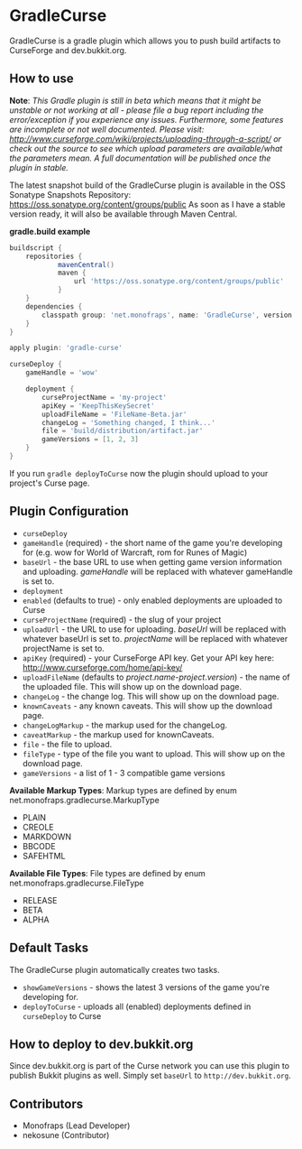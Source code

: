 GradleCurse
===========

GradleCurse is a gradle plugin which allows you to push build artifacts to CurseForge and dev.bukkit.org.

How to use
----------
**Note**: *This Gradle plugin is still in beta which means that it might be unstable or not working at all - please file a bug report including the error/exception if you experience any issues. Furthermore, some features are incomplete or not well documented. Please visit: http://www.curseforge.com/wiki/projects/uploading-through-a-script/ or check out the source to see which upload parameters are available/what the parameters mean. A full documentation will be published once the plugin in stable.*

The latest snapshot build of the GradleCurse plugin is available in the OSS Sonatype Snapshots Repository: https://oss.sonatype.org/content/groups/public
As soon as I have a stable version ready, it will also be available through Maven Central.

**gradle.build example**
```Groovy
buildscript {
    repositories {
            mavenCentral()
            maven {
                url 'https://oss.sonatype.org/content/groups/public'
            }
    }
    dependencies {
        classpath group: 'net.monofraps', name: 'GradleCurse', version: '1.0-SNAPSHOT'
    }
}

apply plugin: 'gradle-curse'

curseDeploy {
    gameHandle = 'wow'

    deployment {
        curseProjectName = 'my-project'
        apiKey = 'KeepThisKeySecret'
        uploadFileName = 'FileName-Beta.jar'
        changeLog = 'Something changed, I think...'
        file = 'build/distribution/artifact.jar'
        gameVersions = [1, 2, 3]
    }
}
```

If you run `gradle deployToCurse` now the plugin should upload to your project's Curse page.

Plugin Configuration
--------------------
* `curseDeploy`
 * `gameHandle` (required) - the short name of the game you're developing for (e.g. wow for World of Warcraft, rom for Runes of Magic)
 * `baseUrl` - the base URL to use when getting game version information and uploading. $gameHandle$ will be replaced with whatever gameHandle is set to.
 * `deployment`
  * `enabled` (defaults to true) - only enabled deployments are uploaded to Curse
  * `curseProjectName` (required) - the slug of your project
  * `uploadUrl` - the URL to use for uploading. $baseUrl$ will be replaced with whatever baseUrl is set to. $projectName$ will be replaced with whatever projectName is set to.
  * `apiKey` (required) - your CurseForge API key. Get your API key here: http://www.curseforge.com/home/api-key/
  * `uploadFileName` (defaults to $project.name$-$project.version$) - the name of the uploaded file. This will show up on the download page.
  * `changeLog` - the change log. This will show up on the download page.
  * `knownCaveats` - any known caveats. This will show up the download page.
  * `changeLogMarkup` - the markup used for the changeLog.
  * `caveatMarkup` - the markup used for knownCaveats.
  * `file` - the file to upload.
  * `fileType` - type of the file you want to upload. This will show up on the download page.
  * `gameVersions` - a list of 1 - 3 compatible game versions

**Available Markup Types**:
Markup types are defined by enum net.monofraps.gradlecurse.MarkupType

* PLAIN
* CREOLE
* MARKDOWN
* BBCODE
* SAFEHTML

**Available File Types**:
File types are defined by enum net.monofraps.gradlecurse.FileType

* RELEASE
* BETA
* ALPHA

Default Tasks
-------------
The GradleCurse plugin automatically creates two tasks.

* `showGameVersions` - shows the latest 3 versions of the game you're developing for.
* `deployToCurse` - uploads all (enabled) deployments defined in `curseDeploy` to Curse

How to deploy to dev.bukkit.org
-------------------------------
Since dev.bukkit.org is part of the Curse network you can use this plugin to publish Bukkit plugins as well. Simply set
`baseUrl` to `http://dev.bukkit.org`.

Contributors
------------
* Monofraps (Lead Developer)
* nekosune (Contributor)
